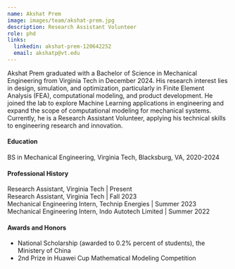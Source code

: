 ```yaml
---
name: Akshat Prem
image: images/team/akshat-prem.jpg
description: Research Assistant Volunteer
role: phd
links:
  linkedin: akshat-prem-120642252
  email: akshatp@vt.edu
---
```


Akshat Prem graduated with a Bachelor of Science in Mechanical Engineering from Virginia Tech in December 2024. His research interest lies in design, simulation, and optimization, particularly in Finite Element Analysis (FEA), computational modeling, and product development. He joined the lab to explore Machine Learning applications in engineering and expand the scope of computational modeling for mechanical systems. Currently, he is a Research Assistant Volunteer, applying his technical skills to engineering research and innovation.
 
#### Education
BS in Mechanical Engineering, Virginia Tech, Blacksburg, VA, 2020-2024

#### Professional History
Research Assistant, Virginia Tech | Present <br>
Research Assistant, Virginia Tech | Fall 2023 <br>
Mechanical Engineering Intern, Technip Energies | Summer 2023 <br>
Mechanical Engineering Intern, Indo Autotech Limited | Summer 2022 <br>

#### Awards and Honors
- National Scholarship (awarded to 0.2% percent of students), the Ministery of China
- 2nd Prize in Huawei Cup Mathematical Modeling Competition

